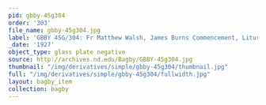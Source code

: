 ```yaml
---
pid: gbby-45g304
order: '303'
file_name: gbby-45g304.jpg
label: 'GBBY 45G/304: Fr Matthew Walsh, James Burns Commencement, Liturgy? - 1927'
_date: '1927'
object_type: glass plate negative
source: http://archives.nd.edu/Bagby/GBBY-45g304.jpg
thumbnail: "/img/derivatives/simple/gbby-45g304/thumbnail.jpg"
full: "/img/derivatives/simple/gbby-45g304/fullwidth.jpg"
layout: bagby_item
collection: bagby
---
```

